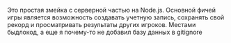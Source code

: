 Это простая змейка c серверной частью на Node.js. Основной фичей игры является возможность создавать учетную запись, сохранять свой рекорд и просматривать результаты других игроков. Местами быдлокод, а еще я почему-то не добавил базу данных в gitignore
